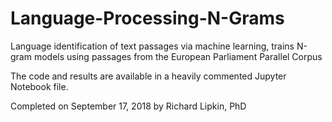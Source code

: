 # Language-Processing-N-Grams
Language identification of text passages via machine learning, trains N-gram models using passages from the European Parliament Parallel Corpus

The code and results are available in a heavily commented Jupyter Notebook file.

Completed on September 17, 2018 by Richard Lipkin, PhD
